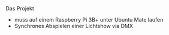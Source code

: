 Das Projekt
* muss auf einem Raspberry Pi 3B+ unter Ubuntu Mate laufen
* Synchrones Abspielen einer Lichtshow via DMX